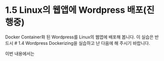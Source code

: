 # 1.5 Linux의 웹앱에 Wordpress 배포(진행중)
Docker Container화 된 Wordpress를 Linux의 웹앱에 배포해 봅니다. 이 실습은 반드시 # 1.4 Wordpress Dockerizing을 실습하고 난 다음에 해 주시기 바랍니다.

이번 내용에서는 